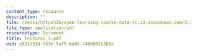 ```yaml
---
content_type: resource
description: ''
file: /media/https%3A/open-learning-course-data-rc.s3.amazonaws.com/1-224j-carrier-systems-fall-2003/e521d334f63e5af56a057469802b3b5a_lecture2_3.pdf
file_type: application/pdf
resourcetype: Document
title: lecture2_3.pdf
uid: e521d334-f63e-5af5-6a05-7469802b3b5a
---
```


